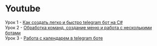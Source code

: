 # Youtube
Урок 1 - [Как создать легко и быстро telegram бот на C#](https://youtu.be/NTFQj1p2LFI)       
Урок 2 - [Обработка команд, создание меню и работа с несколькими ботами](https://youtu.be/NTFQj1p2LFI)         
Урок 3 - [Работа с календарем в telegram боте](https://youtu.be/3QbR1rpzNNY) 

